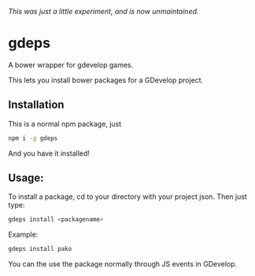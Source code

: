 *This was just a little experiment, and is now unmaintained.*
# gdeps
A bower wrapper for gdevelop games.

This lets you install bower packages for a GDevelop project.

## Installation
This is a normal npm package, just 
```bash
npm i -g gdeps
```
And you have it installed!

## Usage:

To install a package, cd to your directory with your project json.
Then just type: 
```bash
gdeps install <packagename>
```
Example: 
```bash
gdeps install pako
```

You can the use the package normally through JS events in GDevelop.
